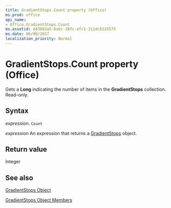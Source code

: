 ```yaml
---
title: GradientStops.Count property (Office)
ms.prod: office
api_name:
- Office.GradientStops.Count
ms.assetid: d43892a5-8abc-38fc-efc1-311dc8125575
ms.date: 06/08/2017
localization_priority: Normal
---
```



# GradientStops.Count property (Office)

Gets a  **Long** indicating the number of items in the **GradientStops** collection. Read-only.


## Syntax

_expression_. `Count`

 _expression_ An expression that returns a [GradientStops](Office.GradientStops.md) object.


## Return value

Integer


## See also


[GradientStops Object](Office.GradientStops.md)



[GradientStops Object Members](./overview/Library-Reference/gradientstops-members-office.md)

